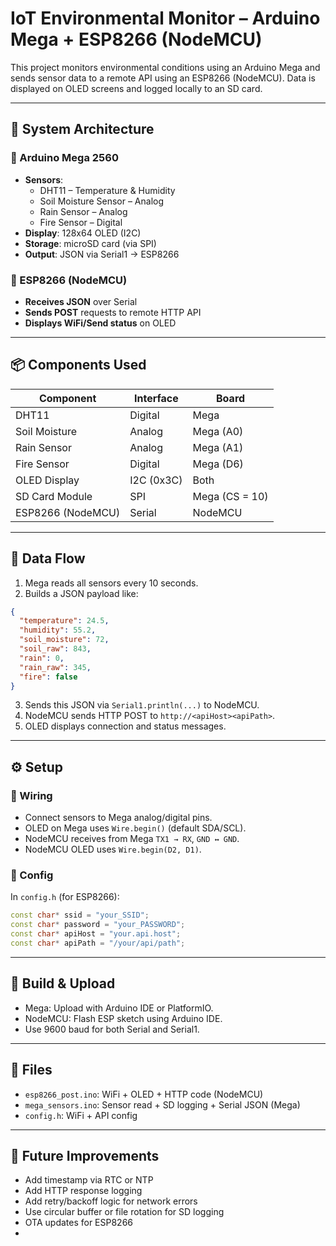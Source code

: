 # IoT Environmental Monitor – Arduino Mega + ESP8266 (NodeMCU)

This project monitors environmental conditions using an Arduino Mega and sends sensor data to a remote API using an ESP8266 (NodeMCU). Data is displayed on OLED screens and logged locally to an SD card.

---

## 🚀 System Architecture

### 🧠 Arduino Mega 2560

- **Sensors**:
  - DHT11 – Temperature & Humidity
  - Soil Moisture Sensor – Analog
  - Rain Sensor – Analog
  - Fire Sensor – Digital
- **Display**: 128x64 OLED (I2C)
- **Storage**: microSD card (via SPI)
- **Output**: JSON via Serial1 → ESP8266

### 📡 ESP8266 (NodeMCU)

- **Receives JSON** over Serial
- **Sends POST** requests to remote HTTP API
- **Displays WiFi/Send status** on OLED

---

## 📦 Components Used

| Component         | Interface  | Board          |
| ----------------- | ---------- | -------------- |
| DHT11             | Digital    | Mega           |
| Soil Moisture     | Analog     | Mega (A0)      |
| Rain Sensor       | Analog     | Mega (A1)      |
| Fire Sensor       | Digital    | Mega (D6)      |
| OLED Display      | I2C (0x3C) | Both           |
| SD Card Module    | SPI        | Mega (CS = 10) |
| ESP8266 (NodeMCU) | Serial     | NodeMCU        |

---

## 🔄 Data Flow

1. Mega reads all sensors every 10 seconds.
2. Builds a JSON payload like:

```json
{
  "temperature": 24.5,
  "humidity": 55.2,
  "soil_moisture": 72,
  "soil_raw": 843,
  "rain": 0,
  "rain_raw": 345,
  "fire": false
}
```

3. Sends this JSON via `Serial1.println(...)` to NodeMCU.
4. NodeMCU sends HTTP POST to `http://<apiHost><apiPath>`.
5. OLED displays connection and status messages.

---

## ⚙️ Setup

### 🔌 Wiring

- Connect sensors to Mega analog/digital pins.
- OLED on Mega uses `Wire.begin()` (default SDA/SCL).
- NodeMCU receives from Mega `TX1 → RX`, `GND ↔ GND`.
- NodeMCU OLED uses `Wire.begin(D2, D1)`.

### 🧾 Config

In `config.h` (for ESP8266):

```cpp
const char* ssid = "your_SSID";
const char* password = "your_PASSWORD";
const char* apiHost = "your.api.host";
const char* apiPath = "/your/api/path";
```

---

## 🧪 Build & Upload

- Mega: Upload with Arduino IDE or PlatformIO.
- NodeMCU: Flash ESP sketch using Arduino IDE.
- Use 9600 baud for both Serial and Serial1.

---

## 📁 Files

- `esp8266_post.ino`: WiFi + OLED + HTTP code (NodeMCU)
- `mega_sensors.ino`: Sensor read + SD logging + Serial JSON (Mega)
- `config.h`: WiFi + API config

---

## 🧠 Future Improvements

- Add timestamp via RTC or NTP
- Add HTTP response logging
- Add retry/backoff logic for network errors
- Use circular buffer or file rotation for SD logging
- OTA updates for ESP8266
-
